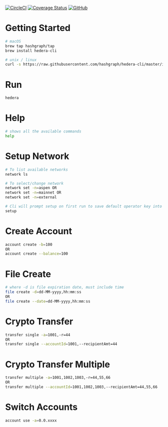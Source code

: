 [![CircleCI](https://circleci.com/gh/hashgraph/hedera-cli/tree/master.svg?style=shield)](https://circleci.com/gh/hashgraph/hedera-cli/tree/master) [![Coverage Status](https://coveralls.io/repos/github/hashgraph/hedera-cli/badge.svg?branch=test-coverage-jacoco)](https://coveralls.io/github/hashgraph/hedera-cli?branch=test-coverage-jacoco) [![GitHub](https://img.shields.io/github/license/hashgraph/hedera-mirror-node)](LICENSE)

Getting Started
===

```bash
# macOS
brew tap hashgraph/tap
brew install hedera-cli

# unix / linux
curl -s https://raw.githubusercontent.com/hashgraph/hedera-cli/master/install.sh | bash
```

Run
===
```bash
hedera
```
Help
===
```bash
# shows all the available commands
help
```
Setup Network
===
```bash
# To list available networks
network ls

# To select/change network
network set -n=aspen OR
network set -n=mainnet OR
network set -n=external

# Cli will prompt setup on first run to save default operator key into ~/.hedera
setup
```
Create Account
===
```bash
account create -b=100 
OR
account create --balance=100
```
File Create
===
```bash
# where -d is file expiration date, must include time
file create -d=dd-MM-yyyy,hh:mm:ss
OR
file create --date=dd-MM-yyyy,hh:mm:ss
```
Crypto Transfer
===
```bash
transfer single -a=1001,-r=44 
OR
transfer single --accountId=1001,--recipientAmt=44
```
Crypto Transfer Multiple
===
```bash
transfer multiple -a=1001,1002,1003,-r=44,55,66 
OR
transfer multiple --accountId=1001,1002,1003,--recipientAmt=44,55,66
```
Switch Accounts
===
```bash
account use -a=0.0.xxxx
```
